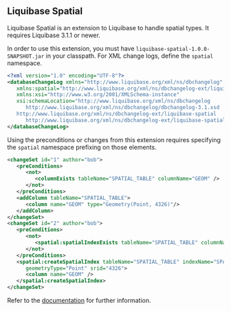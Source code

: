 Liquibase Spatial
-----------------
Liquibase Spatial is an extension to Liquibase to handle spatial types.  It requires Liquibase 3.1.1
or newer.

In order to use this extension, you must have <code>liquibase-spatial-1.0.0-SNAPSHOT.jar</code>
in your classpath. For XML change logs, define the <code>spatial</code> namespace.

```XML
<?xml version="1.0" encoding="UTF-8"?>
<databaseChangeLog xmlns="http://www.liquibase.org/xml/ns/dbchangelog"
   xmlns:spatial="http://www.liquibase.org/xml/ns/dbchangelog-ext/liquibase-spatial"
   xmlns:xsi="http://www.w3.org/2001/XMLSchema-instance"
   xsi:schemaLocation="http://www.liquibase.org/xml/ns/dbchangelog
      http://www.liquibase.org/xml/ns/dbchangelog/dbchangelog-3.1.xsd 
   http://www.liquibase.org/xml/ns/dbchangelog-ext/liquibase-spatial 
      http://www.liquibase.org/xml/ns/dbchangelog-ext/liquibase-spatial.xsd">
</databaseChangeLog>
```

Using the preconditions or changes from this extension requires specifying the <code>spatial</code>
namespace prefixing on those elements.

```XML
<changeSet id="1" author="bob">
   <preConditions>
      <not>
         <columnExists tableName="SPATIAL_TABLE" columnName="GEOM" />
      </not>
   </preConditions>
   <addColumn tableName="SPATIAL_TABLE">
      <column name="GEOM" type="Geometry(Point, 4326)"/>
   </addColumn>
</changeSet>
<changeSet id="2" author="bob">
   <preConditions>
      <not>
         <spatial:spatialIndexExists tableName="SPATIAL_TABLE" columnNames="GEOM" />
      </not>
   </preConditions>
   <spatial:createSpatialIndex tableName="SPATIAL_TABLE" indexName="SPATIAL_TABLE_GEOM_IDX" 
      geometryType="Point" srid="4326">
      <column name="GEOM" />
   </spatial:createSpatialIndex>
</changeSet>
```

Refer to the [documentation](http://lonnyj.github.com/liquibase-spatial) for further information.